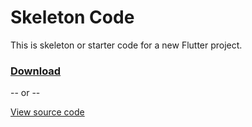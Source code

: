 # Skeleton Code

This is skeleton or starter code for a new Flutter project.

### [Download](skeleton_code.zip)

-- or --

[View source code](lib)
